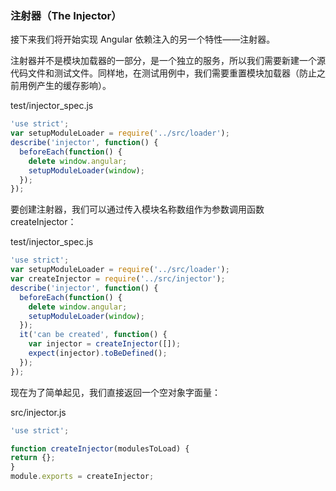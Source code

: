 ### 注射器（The Injector）

接下来我们将开始实现 Angular 依赖注入的另一个特性——注射器。

注射器并不是模块加载器的一部分，是一个独立的服务，所以我们需要新建一个源代码文件和测试文件。同样地，在测试用例中，我们需要重置模块加载器（防止之前用例产生的缓存影响）。

test/injector\_spec.js

```js
'use strict';
var setupModuleLoader = require('../src/loader');
describe('injector', function() {
  beforeEach(function() {
    delete window.angular;
    setupModuleLoader(window);
  });
});
```

要创建注射器，我们可以通过传入模块名称数组作为参数调用函数 createInjector：

test/injector\_spec.js

```js
'use strict';
var setupModuleLoader = require('../src/loader');
var createInjector = require('../src/injector');
describe('injector', function() {
  beforeEach(function() {
    delete window.angular;
    setupModuleLoader(window);
  });
  it('can be created', function() {
    var injector = createInjector([]);
    expect(injector).toBeDefined();
  });
});
```

现在为了简单起见，我们直接返回一个空对象字面量：

src/injector.js

```js
'use strict';

function createInjector(modulesToLoad) {
return {};
}
module.exports = createInjector;
```



